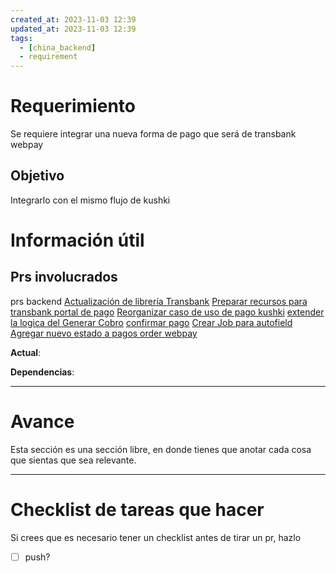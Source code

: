 ```yaml
---
created_at: 2023-11-03 12:39
updated_at: 2023-11-03 12:39
tags:
  - [china_backend]
  - requirement
---
```


# Requerimiento

Se requiere integrar una nueva forma de pago que será de transbank webpay

## Objetivo

Integrarlo con el mismo flujo de kushki

# Información útil



## Prs involucrados

prs backend
[Actualización de librería Transbank](https://bitbucket.org/niusushi/china-backend/pull-requests/416)
[Preparar recursos para transbank portal  de pago](https://bitbucket.org/niusushi/china-backend/pull-requests/435)
[Reorganizar caso de uso de pago kushki](https://bitbucket.org/niusushi/china-backend/pull-requests/436)
[extender la logica del Generar Cobro](https://bitbucket.org/niusushi/china-backend/pull-requests/437)
[confirmar pago](https://bitbucket.org/niusushi/china-backend/pull-requests/438)
[Crear Job para autofield](https://bitbucket.org/niusushi/china-backend/pull-requests/439)
[Agregar nuevo estado a pagos order webpay](https://bitbucket.org/niusushi/china-backend/pull-requests/440)

**Actual**:

**Dependencias**:

---
# Avance

Esta sección es una sección libre, en donde tienes que anotar cada cosa que sientas que sea relevante.



---
# Checklist de tareas que hacer 

Si crees que es necesario tener un checklist antes de tirar un pr, hazlo

- [ ] push?